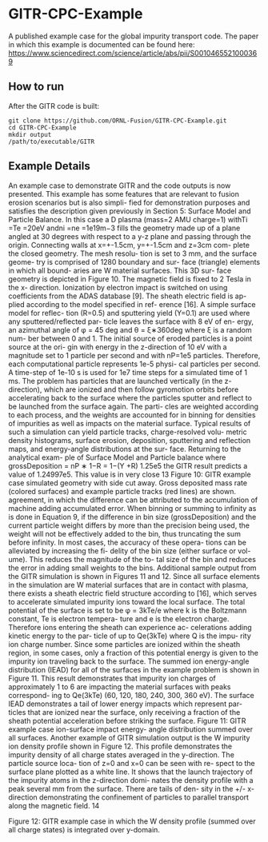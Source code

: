 # GITR-CPC-Example
A published example case for the global impurity transport code.
The paper in which this example is documented can be found here: https://www.sciencedirect.com/science/article/abs/pii/S0010465521000369

## How to run
After the GITR code is built:
```
git clone https://github.com/ORNL-Fusion/GITR-CPC-Example.git
cd GITR-CPC-Example
mkdir output
/path/to/executable/GITR
```

## Example Details
An example case to demonstrate GITR and the code outputs is now presented. This example has some features that are relevant to fusion erosion scenarios but is also simpli- fied for demonstration purposes and satisfies the description given previously in Section 5: Surface Model and Particle Balance. In this case a D plasma (mass=2 AMU charge=1) withTi =Te =20eV andni =ne =1e19m−3 fills the geometry made up of a plane angled at 30 degrees with respect to a y-z plane and passing through the origin. Connecting walls
at x=+-1.5cm, y=+-1.5cm and z=3cm com- plete the closed geometry. The mesh resolu- tion is set to 3 mm, and the surface geome- try is comprised of 1280 boundary and sur- face (triangle) elements in which all bound- aries are W material surfaces. This 3D sur- face geometry is depicted in Figure 10. The magnetic field is fixed to 2 Tesla in the x- direction. Ionization by electron impact is switched on using coefficients from the ADAS database [9]. The sheath electric field is ap- plied according to the model specified in ref- erence [16]. A simple surface model for reflec- tion (R=0.5) and sputtering yield (Y=0.1) are used where any sputtered/reflected par- ticle leaves the surface with 8 eV of en- ergy, an azimuthal angle of φ = 45 deg and θ = ξ∗360deg where ξ is a random num- ber between 0 and 1. The initial source of eroded particles is a point source at the ori- gin with energy in the z-direction of 10 eV with a magnitude set to 1 particle per second and with nP=1e5 particles. Therefore, each computational particle represents 1e-5 physi- cal particles per second. A time-step of 1e-10 s is used for 1e7 time steps for a simulated time of 1 ms. The problem has particles that are launched vertically (in the z-direction), which are ionized and then follow gyromotion orbits before accelerating back to the surface where the particles sputter and reflect to be launched from the surface again. The parti- cles are weighted according to each process, and the weights are accounted for in binning for densities of impurities as well as impacts on the material surface.
Typical results of such a simulation can
yield particle tracks, charge-resolved volu-
metric density histograms, surface erosion,
deposition, sputtering and reflection maps,
and energy-angle distributions at the sur-
face. Returning to the analytical exam-
ple of Surface Model and Particle balance
where grossDeposition = nP ∗ 1−R = 1−(Y +R)
1.25e5 the GITR result predicts a value of 1.24997e5. This value is in very close
  13
 Figure 10: GITR example case simulated geometry with side cut away. Gross deposited mass rate (colored surfaces) and example particle tracks (red lines) are shown.
agreement, in which the difference can be attributed to the accumulation of machine adding accumulated error. When binning or summing to infinity as is done in Equation 9, if the difference in bin size (grossDeposition) and the current particle weight differs by more than the precision being used, the weight will not be effectively added to the bin, thus truncating the sum before infinity. In most cases, the accuracy of these opera- tions can be alleviated by increasing the fi- delity of the bin size (either surface or vol- ume). This reduces the magnitude of the to- tal size of the bin and reduces the error in adding small weights to the bins.
Additional sample output from the GITR simulation is shown in Figures 11 and 12.
Since all surface elements in the simulation are W material surfaces that are in contact with plasma, there exists a sheath electric field structure according to [16], which serves to accelerate simulated impurity ions toward the local surface. The total potential of the surface is set to be φ = 3kTe/e where k is the Boltzmann constant, Te is electron tempera- ture and e is the electron charge. Therefore ions entering the sheath can experience ac- celerations adding kinetic energy to the par- ticle of up to Qe(3kTe) where Q is the impu- rity ion charge number. Since some particles
are ionized within the sheath region, in some cases, only a fraction of this potential energy is given to the impurity ion traveling back to the surface. The summed ion energy-angle distribution (IEAD) for all of the surfaces in the example problem is shown in Figure 11. This result demonstrates that impurity ion charges of approximately 1 to 6 are impacting the material surfaces with peaks correspond- ing to Qe(3kTe) (60, 120, 180, 240, 300, 360 eV). The surface IEAD demonstrates a tail of lower energy impacts which represent par- ticles that are ionized near the surface, only receiving a fraction of the sheath potential acceleration before striking the surface.
Figure 11: GITR example case ion-surface impact energy- angle distribution summed over all surfaces.
Another example of GITR simulation output is the W impurity ion density profile shown in Figure 12. This profile demonstrates the impurity density of all charge states averaged in the y-direction. The particle source loca- tion of z=0 and x=0 can be seen with re- spect to the surface plane plotted as a white line. It shows that the launch trajectory of the impurity atoms in the z-direction domi- nates the density profile with a peak several mm from the surface. There are tails of den- sity in the +/- x-direction demonstrating the confinement of particles to parallel transport along the magnetic field.
 14

  Figure 12: GITR example case in which the W density profile (summed over all charge states) is integrated over y-domain.
